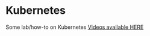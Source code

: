 # Kubernetes

Some lab/how-to on Kubernetes
[Videos available HERE](https://www.youtube.com/channel/UCkbnSq268JI71B39LiG0Y3g "vNugget YouTube Cahnnel")
